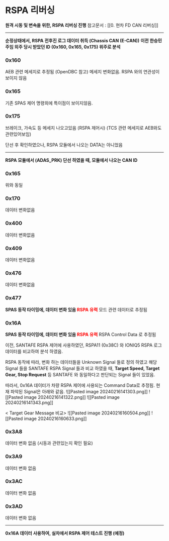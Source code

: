 # RSPA 리버싱
**원격 시동 및 변속을 위한, RSPA 리버싱 진행**
참고문서 : [[0. 현차 FD CAN 리버싱]]

---
**순정상태에서, RSPA 전후진 로그 데이터 취득 (Chassis CAN (E-CAN))**
**이전 한승민 주임 외주 당시 받았던 ID (0x160, 0x165, 0x175) 위주로 분석**
### 0x160
AEB 관련 메세지로 추정됨 (OpenDBC 참고)
메세지 변화없음. RSPA 와의 연관성이 보이지 않음
### 0x165
기존 SPAS 제어 명령외에 특이점이 보이지않음.

### 0x175
브레이크, 가속도 등 메세지 나오고있음 (RSPA 제어시) 
(TCS 관련 메세지로 AEB와도 관련있어보임)

단선 후 확인하였으나, RSPA 모듈에서 나오는 DATA는 아니었음


---
**RSPA 모듈에서 (ADAS_PRK) 단선 하였을 때, 모듈에서 나오는 CAN ID**
### 0x165
위와 동일
### 0x170
데이터 변화없음
### 0x400
데이터 변화없음
### 0x409
데이터 변화없음
### 0x476
데이터 변화없음
### 0x477
**SPAS 동작 타이밍에, 데이터 변화 있음 <font color="#ff0000">RSPA 유력</font>**
모드 관련 데이터로 추정됨
### 0x16A
**SPAS 동작 타이밍에, 데이터 변화 있음 <font color="#ff0000">RSPA 유력</font>**
RSPA Control Data 로 추정됨

이전, SANTAFE RSPA 제어에 사용하였던, RSPA11 (0x38C) 와 IONIQ5 RSPA 로그 데이터를 비교하여 분석 하였음.

RSPA 동작에 따라, 변화 하는 데이터들을 Unknown Signal 들로 정의 하였고 해당 Signal 들을 SANTAFE RSPA Signal 들과 비교 하였을 때, **Target Speed, Target Gear, Stop Request** 등 SANTAFE 와 동일하다고 판단되는 Signal 들이 있었음.

따라서, 0x16A 데이터가 차량 RSPA 제어에 사용되는 Command Data로 추정됨.
현재 파악된 Signal은 아래와 같음.
![[Pasted image 20240216141303.png]]
![[Pasted image 20240216141322.png]]
![[Pasted image 20240216141343.png]]

< Target Gear Message 비교>
![[Pasted image 20240216160504.png]]
![[Pasted image 20240216160633.png]]
### 0x3A8
데이터 변화 없음 (시동과 관련있는지 확인 필요)
### 0x3A9
데이터 변화 없음
### 0x3AC
데이터 변화 없음
### 0x3AD
데이터 변화 없음

---
**0x16A 데이터 사용하여, 실차에서 RSPA 제어 테스트 진행 (예정)**
